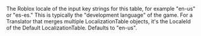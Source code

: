 The Roblox locale of the input key strings for this table, for example
"en-us" or "es-es." This is typically the "development language" of the
game. For a Translator that merges multiple LocalizationTable objects,
it's the LocaleId of the Default LocalizationTable. Defaults to "en-us".